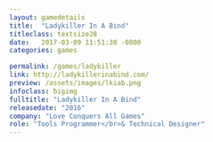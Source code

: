 ```yaml
---
layout: gamedetails
title:  "Ladykiller In A Bind"
titleclass: textsize28
date:   2017-03-09 11:51:30 -0800
categories: games

permalink: /games/ladykiller
link: http://ladykillerinabind.com/
preview: /assets/images/lkiab.png
infoclass: bigimg
fulltitle: "Ladykiller In A Bind"
releasedate: "2016"
company: "Love Conquers All Games"
role: "Tools Programmer</br>& Technical Designer"
---
```


